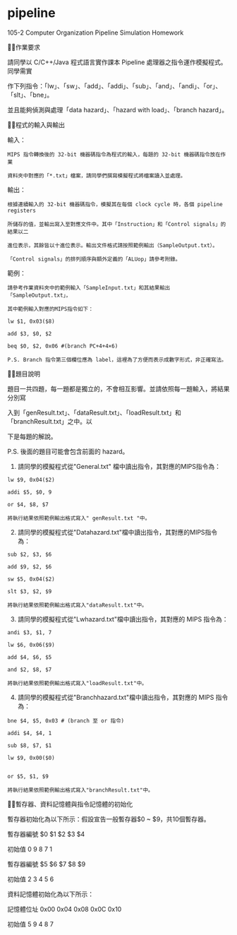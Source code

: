 # pipeline

105-2 Computer Organization Pipeline Simulation Homework

作業要求

  請同學以 C/C++/Java 程式語言實作課本 Pipeline 處理器之指令運作模擬程式。同學需實

  作下列指令：「lw」、「sw」、「add」、「addi」、「sub」、「and」、「andi」、「or」、「slt」、「bne」。

  並且能夠偵測與處理「data hazard」、「hazard with load」、「branch hazard」。

  程式的輸入與輸出

  輸入：

    MIPS 指令轉換後的 32-bit 機器碼指令為程式的輸入，每題的 32-bit 機器碼指令放在作業

    資料夾中對應的「*.txt」檔案，請同學們撰寫模擬程式將檔案讀入並處理。

  輸出：

    根據連續輸入的 32-bit 機器碼指令，模擬其在每個 clock cycle 時，各個 pipeline registers

    所儲存的值，並輸出寫入至對應文件中。其中「Instruction」和「Control signals」的結果以二

    進位表示，其餘皆以十進位表示。輸出文件格式請按照範例輸出（SampleOutput.txt）。

    「Control signals」的排列順序與額外定義的「ALUop」請參考附錄。

  範例：

    請參考作業資料夾中的範例輸入「SampleInput.txt」和其結果輸出「SampleOutput.txt」，

    其中範例輸入對應的MIPS指令如下：

    lw $1, 0x03($8)

    add $3, $0, $2

    beq $0, $2, 0x06 #(branch PC+4+4×6)

    P.S. Branch 指令第三個欄位應為 label，這裡為了方便而表示成數字形式，非正確寫法。

題目說明

  題目一共四題，每一題都是獨立的，不會相互影響。並請依照每一題輸入，將結果分別寫

  入到「genResult.txt」、「dataResult.txt」、「loadResult.txt」和「branchResult.txt」之中。以

  下是每題的解說。

  P.S. 後面的題目可能會包含前面的 hazard。

  1. 請同學的模擬程式從"General.txt" 檔中讀出指令，其對應的MIPS指令為：

    lw $9, 0x04($2)

    addi $5, $0, 9

    or $4, $8, $7

    將執行結果依照範例輸出格式寫入" genResult.txt "中。

  2. 請同學的模擬程式從"Datahazard.txt"檔中讀出指令，其對應的MIPS指令為：

    sub $2, $3, $6

    add $9, $2, $6

    sw $5, 0x04($2)

    slt $3, $2, $9

    將執行結果依照範例輸出格式寫入"dataResult.txt"中。

  3. 請同學的模擬程式從"Lwhazard.txt"檔中讀出指令，其對應的 MIPS 指令為：

    andi $3, $1, 7

    lw $6, 0x06($9)

    add $4, $6, $5

    and $2, $8, $7

    將執行結果依照範例輸出格式寫入"loadResult.txt"中。


  4. 請同學的模擬程式從"Branchhazard.txt"檔中讀出指令，其對應的 MIPS 指令為：

    bne $4, $5, 0x03 # (branch 至 or 指令)

    addi $4, $4, 1

    sub $8, $7, $1

    lw $9, 0x00($0)


    or $5, $1, $9

    將執行結果依照範例輸出格式寫入"branchResult.txt"中。

暫存器、資料記憶體與指令記憶體的初始化

  暫存器初始化為以下所示：假設宣告一般暫存器$0 ~ $9，共10個暫存器。


  暫存器編號 $0 $1 $2 $3 $4

  初始值 0 9 8 7 1

  暫存器編號 $5 $6 $7 $8 $9

  初始值 2 3 4 5 6

  資料記憶體初始化為以下所示：

  記憶體位址 0x00 0x04 0x08 0x0C 0x10

  初始值 5 9 4 8 7
